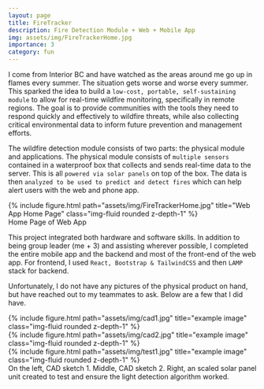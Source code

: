 ```yaml
---
layout: page
title: FireTracker
description: Fire Detection Module + Web + Mobile App
img: assets/img/FireTrackerHome.jpg
importance: 3
category: fun
---
```


I come from Interior BC and have watched as the areas around me go up in flames every summer. The situation gets worse and worse every summer. This sparked the idea to build a `low-cost, portable, self-sustaining module` to allow for real-time wildfire monitoring, specifically in remote regions. The goal is to provide communities with the tools they need to respond quickly and effectively to wildfire threats, while also collecting critical environmental data to inform future prevention and management efforts. 
	
The wildfire detection module consists of two parts: the physical module and applications. The physical module consists of `multiple sensors` contained in a waterproof box that collects and sends real-time data to the server.  This is all `powered via solar panels` on top of the box. The data is then `analyzed to be used to predict and detect fires` which can help alert users with the web and phone app.



<div class="row">
    <div class="col-sm mt-3 mt-md-0">
        {% include figure.html path="assets/img/FireTrackerHome.jpg" title="Web App Home Page" class="img-fluid rounded z-depth-1" %}
    </div>
</div>
<div class="caption">
    Home Page of Web App
</div>

This project integrated both hardware and software skills. In addition to being group leader (me + 3) and assisting wherever possible, I completed the entire mobile app and the backend and most of the front-end of the web app. For frontend, I used `React, Bootstrap & TailwindCSS` and then `LAMP` stack for backend.

Unfortunately, I do not have any pictures of the physical product on hand, but have reached out to my teammates to ask. Below are a few that I did have.

<div class="row">
    <div class="col-sm mt-3 mt-md-0">
        {% include figure.html path="assets/img/cad1.jpg" title="example image" class="img-fluid rounded z-depth-1" %}
    </div>
    <div class="col-sm mt-3 mt-md-0">
        {% include figure.html path="assets/img/cad2.jpg" title="example image" class="img-fluid rounded z-depth-1" %}
    </div>
    <div class="col-sm mt-3 mt-md-0">
        {% include figure.html path="assets/img/test1.jpg" title="example image" class="img-fluid rounded z-depth-1" %}
    </div>
</div>
<div class="caption">
    On the left, CAD sketch 1. Middle, CAD sketch 2. Right, an scaled solar panel unit created to test and ensure the light detection algorithm worked.
</div>



